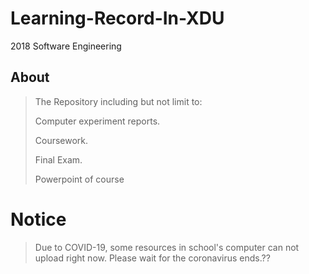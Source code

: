 # Learning-Record-In-XDU
2018 Software Engineering

## About

> The Repository including but not limit to:
>
> Computer experiment reports.
>
> Coursework.
>
> Final Exam.
>
> Powerpoint of course
>

# Notice
>
> Due to COVID-19, some resources in school's computer can not upload right now. Please wait for the coronavirus ends.??
